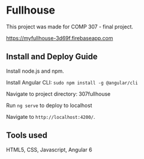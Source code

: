 # Fullhouse

This project was made for COMP 307 - final project. 

https://myfullhouse-3d69f.firebaseapp.com

## Install and Deploy Guide

Install node.js and npm.

Install Angular CLI: `sudo npm install -g @angular/cli`

Navigate to project directory: 307fullhouse

Run `ng serve` to deploy to localhost

Navigate to `http://localhost:4200/`. 

## Tools used

HTML5, CSS, Javascript, Angular 6
